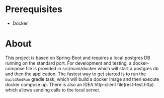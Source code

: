 # Prerequisites
+ Docker

# About
This project is based on Spring-Boot and requires a local postgres DB running on the standard port. 
For development and testing, a docker-compose file is provided in src/main/docker which will start a
postgres db and then the application. The fastest way to get started is to run the `buildAndRun` gradle
task, which will build a docker image and then execute docker compose up. There is also an IDEA http-client
file(rest-test.http) which allows sending calls to the local server. 